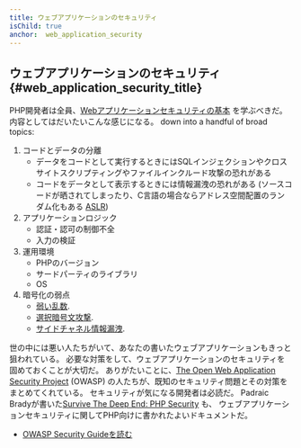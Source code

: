 ```yaml
---
title: ウェブアプリケーションのセキュリティ
isChild: true
anchor:  web_application_security
---
```


## ウェブアプリケーションのセキュリティ {#web_application_security_title}

PHP開発者は全員、[Webアプリケーションセキュリティの基本][4] を学ぶべきだ。内容としてはだいたいこんな感じになる。
down into a handful of broad topics:

1. コードとデータの分離
   * データをコードとして実行するときにはSQLインジェクションやクロスサイトスクリプティングやファイルインクルード攻撃の恐れがある
   * コードをデータとして表示するときには情報漏洩の恐れがある (ソースコードが晒されてしまったり、C言語の場合ならアドレス空間配置のランダム化もある [ASLR][5])
2. アプリケーションロジック
   * 認証・認可の制御不全
   * 入力の検証
3. 運用環境
   * PHPのバージョン
   * サードパーティのライブラリ
   * OS
4. 暗号化の弱点
   * [弱い乱数][6].
   * [選択暗号文攻撃][7].
   * [サイドチャネル情報漏洩][8].

世の中には悪い人たちがいて、あなたの書いたウェブアプリケーションもきっと狙われている。
必要な対策をして、ウェブアプリケーションのセキュリティを固めておくことが大切だ。
ありがたいことに、[The Open Web Application Security Project][1] (OWASP)
の人たちが、既知のセキュリティ問題とその対策をまとめてくれている。
セキュリティが気になる開発者は必読だ。
Padraic Bradyが書いた[Survive The Deep End: PHP Security][3] も、
ウェブアプリケーションセキュリティに関してPHP向けに書かれたよいドキュメントだ。

* [OWASP Security Guideを読む][2]


[1]: https://www.owasp.org/
[2]: https://www.owasp.org/index.php/Guide_Table_of_Contents
[3]: https://phpsecurity.readthedocs.io/en/latest/index.html
[4]: https://paragonie.com/blog/2015/08/gentle-introduction-application-security
[5]: http://searchsecurity.techtarget.com/definition/address-space-layout-randomization-ASLR
[6]: https://paragonie.com/blog/2016/01/on-design-and-implementation-stealth-backdoor-for-web-applications
[7]: https://paragonie.com/blog/2015/05/using-encryption-and-authentication-correctly
[8]: http://blog.ircmaxell.com/2014/11/its-all-about-time.html

